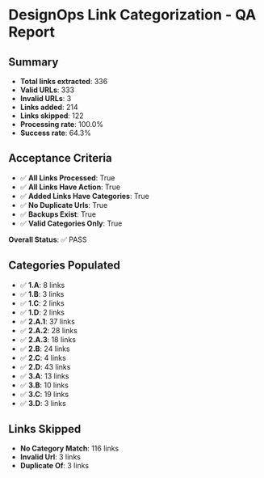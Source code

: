 # DesignOps Link Categorization - QA Report

## Summary

- **Total links extracted**: 336
- **Valid URLs**: 333
- **Invalid URLs**: 3
- **Links added**: 214
- **Links skipped**: 122
- **Processing rate**: 100.0%
- **Success rate**: 64.3%

## Acceptance Criteria

- ✅ **All Links Processed**: True
- ✅ **All Links Have Action**: True
- ✅ **Added Links Have Categories**: True
- ✅ **No Duplicate Urls**: True
- ✅ **Backups Exist**: True
- ✅ **Valid Categories Only**: True

**Overall Status**: ✅ PASS

## Categories Populated

- ✅ **1.A**: 8 links
- ✅ **1.B**: 3 links
- ✅ **1.C**: 2 links
- ✅ **1.D**: 2 links
- ✅ **2.A.1**: 37 links
- ✅ **2.A.2**: 28 links
- ✅ **2.A.3**: 18 links
- ✅ **2.B**: 24 links
- ✅ **2.C**: 4 links
- ✅ **2.D**: 43 links
- ✅ **3.A**: 13 links
- ✅ **3.B**: 10 links
- ✅ **3.C**: 19 links
- ✅ **3.D**: 3 links


## Links Skipped

- **No Category Match**: 116 links
- **Invalid Url**: 3 links
- **Duplicate Of**: 3 links

